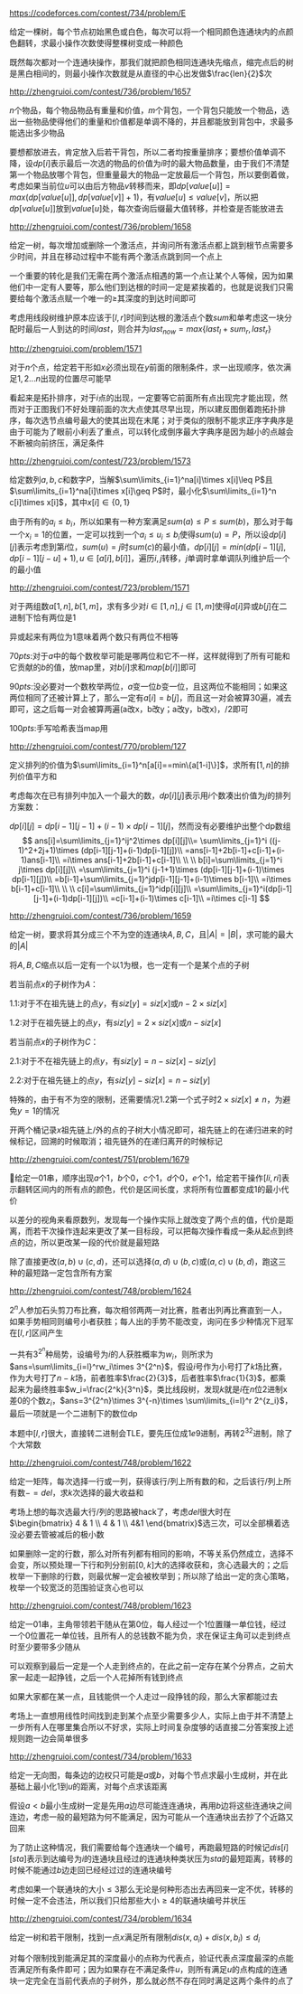 https://codeforces.com/contest/734/problem/E

给定一棵树，每个节点初始黑色或白色，每次可以将一个相同颜色连通块内的点颜色翻转，求最小操作次数使得整棵树变成一种颜色

既然每次都对一个连通块操作，那我们就把颜色相同连通块先缩点，缩完点后的树是黑白相间的，则最小操作次数就是从直径的中心出发做$\frac{len}{2}$次



http://zhengruioi.com/contest/736/problem/1657

$n$个物品，每个物品物品有重量和价值，$m$个背包，一个背包只能放一个物品，选出一些物品使得他们的重量和价值都是单调不降的，并且都能放到背包中，求最多能选出多少物品

要想都放进去，肯定放入后若干背包，所以二者均按重量排序；要想价值单调不降，设$dp[i]$表示最后一次选的物品的价值为$i$时的最大物品数量，由于我们不清楚第一个物品放哪个背包，但重量最大的物品一定放最后一个背包，所以要倒着做，考虑如果当前位$u$可以由后方物品$v$转移而来，即$dp[value[u]]=max(dp[value[u]],dp[value[v]]+1)$，有$value[u]\leq value[v]$，所以把$dp[value[u]]$放到$value[u]$处，每次查询后缀最大值转移，并检查是否能放进去



http://zhengruioi.com/contest/736/problem/1658

给定一树，每次增加或删除一个激活点，并询问所有激活点都上跳到根节点需要多少时间，并且在移动过程中不能有两个激活点跳到同一个点上

一个重要的转化是我们无需在两个激活点相遇的第一个点让某个人等候，因为如果他们中一定有人要等，那么他们到达根的时间一定是紧挨着的，也就是说我们只需要给每个激活点赋一个唯一的$\geq$其深度的到达时间即可

考虑用线段树维护原本应该于$[l,r]$时间到达根的激活点个数$sum$和单考虑这一块分配时最后一人到达的时间$last$，则合并为$last_{now}=max\{last_l+sum_r,last_r\}$



http://zhengruioi.com/problem/1571

对于$n$个点，给定若干形如$x$必须出现在$y$前面的限制条件，求一出现顺序，依次满足$1,2...n$出现的位置尽可能早

看起来是拓扑排序，对于$i$点的出现，一定要等它前面所有点出现完才能出现，然而对于正图我们不好处理前面的次大点使其尽早出现，所以建反图倒着跑拓扑排序，每次选节点编号最大的使其出现在末尾；对于类似的限制不能求正序字典序是由于可能为了眼前小利丢了重点，可以转化成倒序最大字典序是因为越小的点越会不断被向前挤压，满足条件



http://zhengruioi.com/contest/723/problem/1573

给定数列$a,b,c$和数字$P$，当解$\sum\limits_{i=1}^na[i]\times x[i]\leq P$且$\sum\limits_{i=1}^na[i]\times x[i]\geq P$时，最小化$\sum\limits_{i=1}^n c[i]\times x[i]$，其中$x[i]\in\{0,1\}$

由于所有的$a_i\leq b_i$，所以如果有一种方案满足$sum(a)\leq P\leq sum(b)$，那么对于每一个$x_i=1$的位置，一定可以找到一个$a_i\leq u_i\leq b_i$使得$sum(u)=P$，所以设$dp[i][j]$表示考虑到第$i$位，$sum(u)=j$时$sum(c)$的最小值，$dp[i][j]=min(dp[i-1][j],dp[i-1][j-u]+1),u\in[a[i],b[i]]$，遍历$i,j$转移，$j$单调时拿单调队列维护后一个的最小值



http://zhengruioi.com/contest/723/problem/1571

对于两组数$a[1,n],b[1,m]$，求有多少对$i\in[1,n],j\in[1,m]$使得$a[i]$异或$b[j]$在二进制下恰有两位是1

异或起来有两位为1意味着两个数只有两位不相等

$70pts:$对于$a$中的每个数枚举可能是哪两位和它不一样，这样就得到了所有可能和它贡献的$b$的值，放map里，对$b[i]$求和$map[b[i]]$即可

$90pts:$没必要对一个数枚举两位，$a$变一位$b$变一位，且这两位不能相同；如果这两位相同了还被计算上了，那么一定有$a[i]=b[j]$，而且这一对会被算30遍，减去即可，这之后每一对会被算两遍(a改x，b改y；a改y，b改x)，/2即可

$100pts:$手写哈希表当map用



http://zhengruioi.com/contest/770/problem/127

定义排列的价值为$\sum\limits_{i=1}^n[a[i]==min\{a[1-i]\}]$，求所有$[1,n]$的排列价值平方和

考虑每次在已有排列中加入一个最大的数，$dp[i][j]$表示用$i$个数凑出价值为$j$的排列方案数：

$dp[i][j]=dp[i-1][j-1]+(i-1)\times dp[i-1][j]$，然而没有必要维护出整个dp数组
$$
ans[i]=\sum\limits_{j=1}^ij^2\times dp[i][j]\\=
\sum\limits_{j=1}^i ((j-1)^2+2j+1)\times (dp[i-1][j-1]+(i-1)dp[i-1][j])\\
=ans[i-1]+2b[i-1]+c[i-1]+(i-1)ans[i-1]\\
=i\times ans[i-1]+2b[i-1]+c[i-1]\\
\\
\\
b[i]=\sum\limits_{j=1}^i j\times dp[i][j]\\
=\sum\limits_{j=1}^i (j-1+1)\times (dp[i-1][j-1]+(i-1)\times dp[i-1][j])\\
=b[i-1]+\sum\limits_{j=1}^jdp[i-1][j-1]+(i-1)\times b[i-1]\\
=i\times b[i-1]+c[i-1]\\
\\
\\
c[i]=\sum\limits_{j=1}^idp[i][j]\\
=\sum\limits_{j=1}^i(dp[i-1][j-1]+(i-1)dp[i-1][j])\\
=c[i-1]+(i-1)\times c[i-1]\\
=i\times c[i-1]
$$


http://zhengruioi.com/contest/736/problem/1659

给定一树，要求将其分成三个不为空的连通块$A,B,C$，且$|A|=|B|$，求可能的最大的$|A|$

将$A,B,C$缩点以后一定有一个以$1$为根，也一定有一个是某个点的子树

若当前点$x$的子树作为$A$：

$1.1:$对于不在祖先链上的点$y$，有$siz[y]=siz[x]$或$n-2\times siz[x]$

$1.2:$对于在祖先链上的点$y$，有$siz[y]=2\times siz[x]$或$n-siz[x]$

若当前点$x$的子树作为$C$：

$2.1:$对于不在祖先链上的点$y$，有$siz[y]=n-siz[x]-siz[y]$

$2.2:$对于在祖先链上的点$y$，有$siz[y]-siz[x]=n-siz[y]$

特殊的，由于有不为空的限制，还需要情况$1.2$第一个式子时$2\times siz[x]\neq n$，为避免$y=1$的情况

开两个桶记录$x$祖先链上/外的点的子树大小情况即可，祖先链上的在递归进来的时候标记，回溯的时候取消；祖先链外的在递归离开的时候标记



http://zhengruioi.com/contest/751/problem/1679

给定一01串，顺序出现$a$个$1$，$b$个$0$，$c$个$1$，$d$个$0$，$e$个$1$，给定若干操作$[li,ri]$表示翻转区间内的所有点的颜色，代价是区间长度，求将所有位置都变成1的最小代价

以差分的视角来看原数列，发现每一个操作实际上就改变了两个点的值，代价是距离，而若干次操作连起来更改了某一目标段，可以把每次操作看成一条从起点到终点的边，所以更改某一段的代价就是最短路

除了直接更改$(a,b)\cup (c,d)$，还可以选择$(a,d)\cup (b,c)$或$(a,c)\cup (b,d)$，跑这三种的最短路一定包含所有方案



http://zhengruioi.com/contest/748/problem/1624

$2^n$人参加石头剪刀布比赛，每次相邻两两一对比赛，胜者出列再比赛直到一人，如果手势相同则编号小者获胜；每人出的手势不能改变，询问在多少种情况下冠军在$[l,r]$区间产生

一共有$3^{2^n}$种局势，设编号为$i$的人获胜概率为$w_i$，则所求为$ans=\sum\limits_{i=l}^rw_i\times 3^{2^n}$，假设$i$号作为小号打了$k$场比赛，作为大号打了$n-k$场，前者胜率$\frac{2}{3}$，后者胜率$\frac{1}{3}$，都乘起来为最终胜率$w_i=\frac{2^k}{3^n}$，类比线段树，发现$k$就是$i$在$n$位$2$进制x差0的个数$z_i$，$ans=3^{2^n}\times 3^{-n}\times \sum\limits_{i=l}^r 2^{z_i}$，最后一项就是一个二进制下的数位dp

本题中$[l,r]$很大，直接转二进制会TLE，要先压位成$1e9$进制，再转$2^{32}$进制，除了个大常数



http://zhengruioi.com/contest/748/problem/1622

给定一矩阵，每次选择一行或一列，获得该行/列上所有数的和，之后该行/列上所有数$-=del$，求$k$次选择的最大收益和

考场上想的每次选最大行/列的思路被hack了，考虑$del$很大时在$\begin{bmatrix} 4 & 1 \\ 4 & 1 \\ 4&1  \end{bmatrix}$选三次，可以全部横着选没必要去管被减后的极小数

如果删除一定的行数，那么对所有列都有相同的影响，不等关系仍然成立，选择不会变，所以预处理一下行和列分别前$[0,k]$大的选择收获和，贪心选最大的；之后枚举一下删除的行数，则最优解一定会被枚举到；所以除了给出一定的贪心策略，枚举一个较宽泛的范围验证贪心也可以



http://zhengruioi.com/contest/748/problem/1623

给定一01串，主角带领若干随从在第0位，每人经过一个1位置赚一单位钱，经过一个0位置花一单位钱，且所有人的总钱数不能为负，求在保证主角可以走到终点时至少要带多少随从

可以观察到最后一定是一个人走到终点的，在此之前一定存在某个分界点，之前大家一起走一起挣钱，之后一个人花掉所有钱到终点

如果大家都在某一点，且钱能供一个人走过一段挣钱的段，那么大家都能过去

考场上一直想用线性时间找到走到某个点至少需要多少人，实际上由于并不清楚上一步所有人在哪里集合所以不好求，实际上时间复杂度够的话直接二分答案按上述规则跑一边会简单很多



http://zhengruioi.com/contest/734/problem/1633

给定一无向图，每条边的边权只可能是$a$或$b$，对每个节点求最小生成树，并在此基础上最小化$1$到$u$的距离，对每个点求该距离

假设$a<b$最小生成树一定是先用$a$边尽可能连连通块，再用$b$边将这些连通块之间连边，考虑一般的最短路为何不能满足，因为可能从一个连通块出去抄了个近路又回来

为了防止这种情况，我们需要给每个连通块一个编号，再跑最短路的时候记$dis[i][sta]$表示到达编号为$i$的连通块且经过的连通块种类状压为$sta$的最短距离，转移的时候不能通过$b$边走回已经经过过的连通块编号

考虑如果一个联通块的大小$\leq 3$那么无论是何种形态出去再回来一定不优，转移的时候一定不会违法，所以我们只给那些大小$\geq 4$的联通块编号并状压



http://zhengruioi.com/contest/734/problem/1634

给定一树和若干限制，找到一点$x$满足所有限制$dis(x,a_i)+dis(x,b_i)\leq d_i$

对每个限制找到能满足其的深度最小的点称为代表点，验证代表点深度最深的点能否满足所有条件即可；因为如果存在不满足条件$u$，则所有满足$u$的点构成的连通块一定完全在当前代表点的子树外，那么就必然不存在同时满足这两个条件的点了